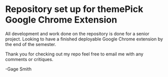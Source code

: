 # Repository set up for themePick Google Chrome Extension
All development and work done on the repository is done for 
a senior project. Looking to have a finished deployable Google
Chrome extension by the end of the semester.

Thank you for checking out my repo feel free to email me with
any comments or critiques.

-Gage Smith
